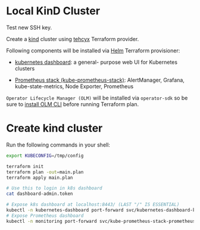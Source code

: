 # Local KinD Cluster 

Test new SSH key.

Create a [kind](https://kind.sigs.k8s.io/) cluster using 
[tehcyx](https://github.com/tehcyx/terraform-provider-kind)
Terraform provider.

Following components will be installed via [Helm](https://registry.terraform.io/providers/hashicorp/helm/latest)
Terraform provisioner:

- [kubernetes dashboard](https://github.com/kubernetes/dashboard): a general-
purpose web UI for Kubernetes clusters

- [Prometheus stack (kube-prometheus-stack)](https://github.com/prometheus-community/helm-charts/tree/main/charts/kube-prometheus-stack): 
AlertManager, Grafana, kube-state-metrics, Node Exporter, Prometheus

`Operator Lifecycle Manager (OLM)` will be installed via `operator-sdk` so be 
sure to [install OLM CLI](https://sdk.operatorframework.io/docs/installation/) 
before running Terraform plan.

# Create kind cluster

Run the following commands in your shell:

```bash
export KUBECONFIG=/tmp/config

terraform init
terraform plan -out=main.plan
terraform apply main.plan

# Use this to login in k8s dashboard
cat dashboard-admin.token

# Expose k8s dashboard at localhost:8443/ (LAST "/" IS ESSENTIAL)
kubectl -n kubernetes-dashboard port-forward svc/kubernetes-dashboard-kong-proxy 8443:443
# Expose Prometheus dashboard
kubectl -n monitoring port-forward svc/kube-prometheus-stack-prometheus 9090
```
